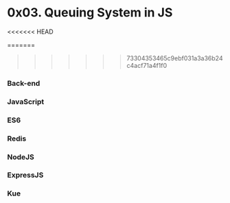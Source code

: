 #	0x03. Queuing System in JS
<<<<<<< HEAD

=======
>>>>>>> 73304353465c9ebf031a3a36b24c4acf71a4f1f0
### Back-end
### JavaScript
### ES6
### Redis
### NodeJS
### ExpressJS
### Kue
